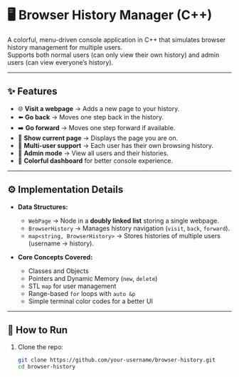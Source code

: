 # 🖥️ Browser History Manager (C++)

A colorful, menu-driven console application in C++ that simulates browser history management for multiple users.  
Supports both normal users (can only view their own history) and admin users (can view everyone’s history).

---

## ✨ Features
- 🌐 **Visit a webpage** → Adds a new page to your history.
- ⬅️ **Go back** → Moves one step back in the history.
- ➡️ **Go forward** → Moves one step forward if available.
- 📄 **Show current page** → Displays the page you are on.
- 👤 **Multi-user support** → Each user has their own browsing history.
- 🔑 **Admin mode** → View all users and their histories.
- 🎨 **Colorful dashboard** for better console experience.

---

## ⚙️ Implementation Details
- **Data Structures:**
  - `WebPage` → Node in a **doubly linked list** storing a single webpage.
  - `BrowserHistory` → Manages history navigation (`visit`, `back`, `forward`).
  - `map<string, BrowserHistory>` → Stores histories of multiple users (username → history).

- **Core Concepts Covered:**
  - Classes and Objects
  - Pointers and Dynamic Memory (`new`, `delete`)
  - STL `map` for user management
  - Range-based `for` loops with `auto &p`
  - Simple terminal color codes for a better UI

---

## 🚀 How to Run
1. Clone the repo:
   ```bash
   git clone https://github.com/your-username/browser-history.git
   cd browser-history
